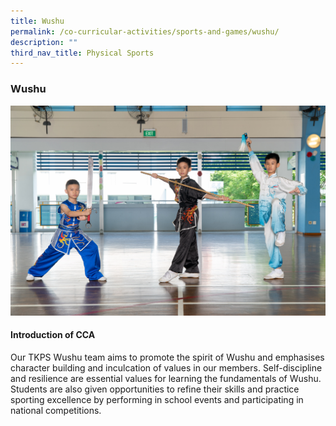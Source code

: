 ```yaml
---
title: Wushu
permalink: /co-curricular-activities/sports-and-games/wushu/
description: ""
third_nav_title: Physical Sports
---
```

### **Wushu**
<img src="/images/sports3.jpg" >

#### **Introduction of CCA**

Our TKPS Wushu team aims to promote the spirit of Wushu and emphasises character building and inculcation of values in our members. Self-discipline and resilience are essential values for learning the fundamentals of Wushu. Students are also given opportunities to refine their skills and practice sporting excellence by performing in school events and participating in national competitions.